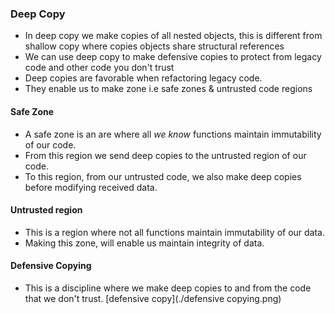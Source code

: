 ### Deep Copy
- In deep copy we make copies of all nested objects, this is different from
  shallow copy where copies objects share structural references
- We can use deep copy to make defensive copies to protect from legacy code and
  other code you don't trust
- Deep copies are favorable when refactoring legacy code.
- They enable us to make zone i.e safe zones & untrusted code regions

#### Safe Zone
- A safe zone is an are where all *we know* functions maintain immutability of our code.
- From this region we send deep copies to the untrusted region of our code.
- To this region, from our untrusted code, we also make deep copies before modifying received data.

#### Untrusted region
- This is a region where not all functions maintain immutability of our data.
- Making this zone, will enable us maintain integrity of data.


#### Defensive Copying
- This is a discipline where we make deep copies to and from the code that we don't trust.
[defensive copy](./defensive copying.png)
